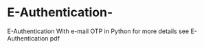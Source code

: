 # E-Authentication-
E-Authentication With e-mail OTP in Python for more details see E-Authentication pdf

